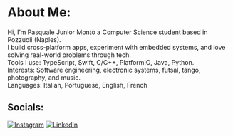 # About Me:
Hi, I’m Pasquale Junior Montò a Computer Science student based in Pozzuoli (Naples).<br> I build cross-platform apps, experiment with embedded systems, and love solving real-world problems through tech.<br> Tools I use: TypeScript, Swift, C/C++, PlatformIO, Java, Python.<br> Interests: Software engineering, electronic systems, futsal, tango, photography, and music.<br> Languages: Italian, Portuguese, English, French 


## Socials:
[![Instagram](https://img.shields.io/badge/Instagram-%23E4405F.svg?logo=Instagram&logoColor=white)](https://instagram.com/pakyjr/) [![LinkedIn](https://img.shields.io/badge/LinkedIn-%230077B5.svg?logo=linkedin&logoColor=white)](https://linkedin.com/in/pasqjr/) 




